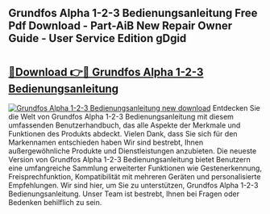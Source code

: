 ## Grundfos Alpha 1-2-3 Bedienungsanleitung Free Pdf Download - Part-AiB New Repair Owner Guide - User Service Edition gDgid

# <h2><a href="http://df1rkgr.blite.top/?on=Grundfos+Alpha+1-2-3+Bedienungsanleitung">🔗Download 👉🔴 Grundfos Alpha 1-2-3 Bedienungsanleitung</a></h2>

[![Grundfos Alpha 1-2-3 Bedienungsanleitung new download](https://i.imgur.com/lujVjoI.png)](http://df1rkgr.blite.top/?on=Grundfos+Alpha+1-2-3+Bedienungsanleitung)
Entdecken Sie die Welt von Grundfos Alpha 1-2-3 Bedienungsanleitung mit diesem umfassenden Benutzerhandbuch, das alle Aspekte der Merkmale und Funktionen des Produkts abdeckt. Vielen Dank, dass Sie sich für den Markennamen entschieden haben Wir sind bestrebt, Ihnen außergewöhnliche Produkte und Dienstleistungen anzubieten. Die neueste Version von Grundfos Alpha 1-2-3 Bedienungsanleitung bietet Benutzern eine umfangreiche Sammlung erweiterter Funktionen wie Gestenerkennung, Freisprechfunktion, Kompatibilität mit mehreren Geräten und personalisierte Empfehlungen. Wir sind hier, um Sie zu unterstützen, Grundfos Alpha 1-2-3 Bedienungsanleitung. Unser Team ist bestrebt, Ihnen bei Fragen oder Bedenken behilflich zu sein.
